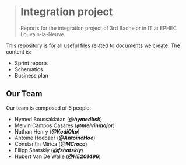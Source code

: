 > # Integration project
>
> Reports for the integration project of 3rd Bachelor in IT at EPHEC Louvain-la-Neuve

This repository is for all useful files related to documents we create.
The content is:

* Sprint reports
* Schematics
* Business plan

## Our Team

Our team is composed of 6 people:

* Hymed Boussaklatan (_**@hymedbsk**_)
* Melvin Campos Casares (_**@melvinmajor**_)
* Nathan Henry (_**@KodiOko**_)
* Antoine Hoebaer (_**@AntoineHoe**_)
* Constantin Mirica (_**@MCroco**_)
* Filipp Shatskiy (_**@fshatskiy**_)
* Hubert Van De Walle (_**@HE201496**_)
